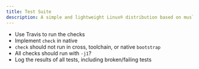 ```yaml
---
title: Test Suite
description: A simple and lightweight Linux® distribution based on musl libc and toybox
---
```


- Use Travis to run the checks
- Implement `check` in native
- `check` should not run in cross, toolchain, or native `bootstrap`
- All checks should run with `-j1`?
- Log the results of all tests, including broken/failing tests
